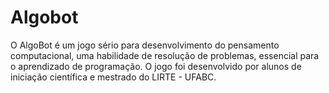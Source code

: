 # A l g o b o t 

 O AlgoBot é um jogo sério para desenvolvimento do pensamento computacional, uma habilidade de resolução de problemas, essencial para o aprendizado de programação. O jogo foi desenvolvido por alunos de iniciação científica e mestrado do LIRTE - UFABC.
